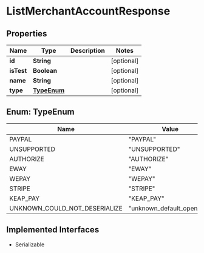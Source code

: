 

# ListMerchantAccountResponse


## Properties

| Name | Type | Description | Notes |
|------------ | ------------- | ------------- | -------------|
|**id** | **String** |  |  [optional] |
|**isTest** | **Boolean** |  |  [optional] |
|**name** | **String** |  |  [optional] |
|**type** | [**TypeEnum**](#TypeEnum) |  |  [optional] |



## Enum: TypeEnum

| Name | Value |
|---- | -----|
| PAYPAL | &quot;PAYPAL&quot; |
| UNSUPPORTED | &quot;UNSUPPORTED&quot; |
| AUTHORIZE | &quot;AUTHORIZE&quot; |
| EWAY | &quot;EWAY&quot; |
| WEPAY | &quot;WEPAY&quot; |
| STRIPE | &quot;STRIPE&quot; |
| KEAP_PAY | &quot;KEAP_PAY&quot; |
| UNKNOWN_COULD_NOT_DESERIALIZE | &quot;unknown_default_open_api&quot; |


## Implemented Interfaces

* Serializable

